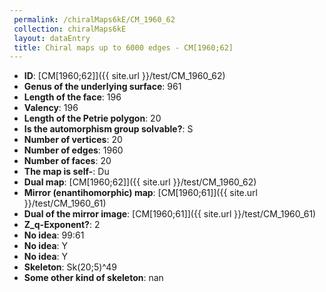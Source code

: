 ```yaml
--- 
 permalink: /chiralMaps6kE/CM_1960_62 
 collection: chiralMaps6kE
 layout: dataEntry
 title: Chiral maps up to 6000 edges - CM[1960;62]
---
```


- **ID**: [CM[1960;62]]({{ site.url }}/test/CM_1960_62)
- **Genus of the underlying surface**: 961
- **Length of the face**: 196
- **Valency**: 196
- **Length of the Petrie polygon**: 20
- **Is the automorphism group solvable?**: S
- **Number of vertices**: 20
- **Number of edges**: 1960
- **Number of faces**: 20
- **The map is self-**: Du
- **Dual map**: [CM[1960;62]]({{ site.url }}/test/CM_1960_62)
- **Mirror (enantihomorphic) map**: [CM[1960;61]]({{ site.url }}/test/CM_1960_61)
- **Dual of the mirror image**: [CM[1960;61]]({{ site.url }}/test/CM_1960_61)
- **Z_q-Exponent?**: 2
- **No idea**:  99:61
- **No idea**: Y
- **No idea**: Y
- **Skeleton**: Sk(20;5)^49
- **Some other kind of skeleton**: nan
